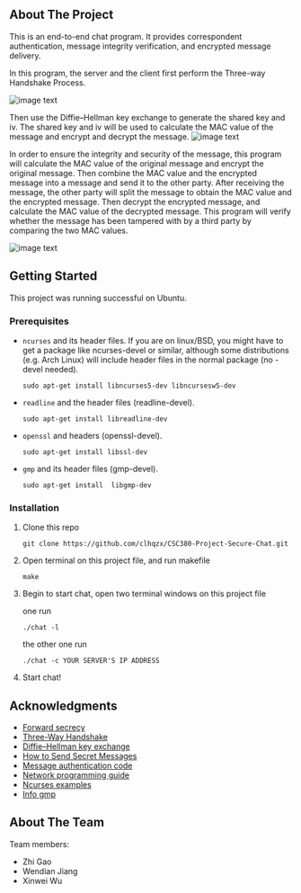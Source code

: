 <!-- ABOUT THE PROJECT -->
## About The Project
This is an end-to-end chat program. It provides correspondent authentication, message integrity verification, and encrypted message delivery.

In this program, the server and the client first perform the Three-way Handshake Process. 

![image text](https://www.coengoedegebure.com/content/images/2018/09/handshake.png)

Then use the Diffie–Hellman key exchange to generate the shared key and iv. The shared key and iv will be used to calculate the MAC value of the message and encrypt and decrypt the message. 
![image text](https://i.imgur.com/BqymNdp.png)

In order to ensure the integrity and security of the message, this program will calculate the MAC value of the original message and encrypt the original message. Then combine the MAC value and the encrypted message into a message and send it to the other party. After receiving the message, the other party will split the message to obtain the MAC value and the encrypted message. Then decrypt the encrypted message, and calculate the MAC value of the decrypted message. This program will verify whether the message has been tampered with by a third party by comparing the two MAC values.

![image text](https://i.imgur.com/HLp6q9B.jpeg)

<!-- GETTING STARTED -->
## Getting Started

This project was running successful on Ubuntu.

### Prerequisites

* ```ncurses``` and its header files. If you are on linux/BSD, you might have to get a package like ncurses-devel or similar, although some distributions (e.g. Arch Linux) will include header files in the normal package (no -devel needed).

  ```
  sudo apt-get install libncurses5-dev libncursesw5-dev
  ```

* ```readline``` and the header files (readline-devel).

  ```
  sudo apt-get install libreadline-dev
  ```

* ```openssl``` and headers (openssl-devel).

  ```
  sudo apt-get install libssl-dev
  ```

* ```gmp``` and its header files (gmp-devel).

  ```
  sudo apt-get install  libgmp-dev
  ```

### Installation

1. Clone this repo
   ```
   git clone https://github.com/clhqzx/CSC380-Project-Secure-Chat.git
   ```
3. Open terminal on this project file, and run makefile
   ```
   make
   ```
4. Begin to start chat, open two terminal windows on this project file

   one run
   ```
   ./chat -l
   ```
   the other one run
   ```
   ./chat -c YOUR SERVER'S IP ADDRESS
   ```
5. Start chat!

<!-- ACKNOWLEDGMENTS -->
## Acknowledgments
* [Forward secrecy](https://en.wikipedia.org/wiki/Forward_secrecy)
* [Three-Way Handshake](https://www.techopedia.com/definition/10339/three-way-handshake)
* [Diffie–Hellman key exchange](https://en.wikipedia.org/wiki/Diffie%E2%80%93Hellman_key_exchange)
* [How to Send Secret Messages](https://www.freecodecamp.org/news/how-to-send-secret-messages/)
* [Message authentication code](https://en.wikipedia.org/wiki/Message_authentication_code)
* [Network programming guide](https://beej.us/guide/bgnet/)
* [Ncurses examples](https://tldp.org/HOWTO/NCURSES-Programming-HOWTO/)
* [Info gmp](https://gmplib.org/manual/)

<!-- ABOUT THE TEAM -->
## About The Team
Team members:
* Zhi Gao
* Wendian Jiang
* Xinwei Wu

